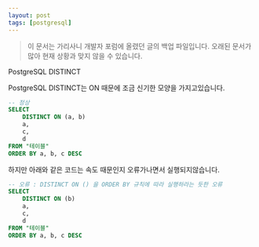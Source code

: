```yaml
---
layout: post
tags: [postgresql]
---
```


> 이 문서는 가리사니 개발자 포럼에 올렸던 글의 백업 파일입니다.
오래된 문서가 많아 현재 상황과 맞지 않을 수 있습니다.


PostgreSQL DISTINCT

PostgreSQL DISTINCT는 ON 때문에 조금 신기한 모양을 가지고있습니다.
``` sql
-- 정상
SELECT
	DISTINCT ON (a, b)
	a,
	c,
	d
FROM "테이블"
ORDER BY a, b, c DESC
```

하지만 아래와 같은 코드는 속도 때문인지 오류가나면서 실행되지않습니다.
``` sql
-- 오류 : DISTINCT ON () 을 ORDER BY 규칙에 따라 실행하라는 듯한 오류
SELECT
	DISTINCT ON (b)
	a,
	c,
	d
FROM "테이블"
ORDER BY a, b, c DESC
```
